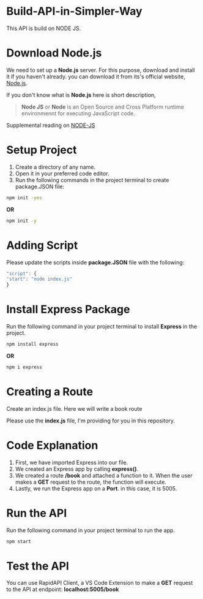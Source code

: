 # Build-API-in-Simpler-Way
This API is build on NODE JS.

# Download Node.js

We need to set up a **Node.js** server. For this purpose, download and install it if you haven't already.
you can download it from its's official website,   [Node.js](https://nodejs.org/en/download/).

If you don't know what is **Node.js** here is short description,
> **Node JS** or **Node** is an Open Source and Cross Platform runtime environmennt for executing JavaScript code.

Supplemental reading on [NODE-JS](https://en.wikipedia.org/wiki/Node.js)



# Setup Project

1. Create a directory of any name.
2. Open it in your preferred code editor.
3. Run the following commands in the project terminal to create package.JSON file:
```bash
npm init -yes
```
**OR**
```bash
npm init -y
```



# Adding Script

Please update the scripts inside **package.JSON** file with the following:

```js
"script": {
"start": "node index.js"
}
```


# Install Express Package

Run the following command in your project terminal to install **Express** in the project.
```bash
npm install express
```
**OR**
```bash
npm i express
```



# Creating a Route

Create an index.js file. Here we will write a book route

Please use the **index.js** file, I'm providing for you in this repository.



# Code Explanation

1. First, we have imported Express into our file.
2. We created an Express app by calling **express()**.
3. We created a route **/book** and attached a function to it. When the user makes a **GET** request to the route, the function will execute.
4. Lastly, we run the Express app on a **Port**. in this case, it is 5005.



# Run the API

Run the following command in your project terminal to run the app.
``` bash
npm start
```

# Test the API

You can use RapidAPI Client, a VS Code Extension to make a **GET** request to the API at endpoint: **localhost:5005/book**
